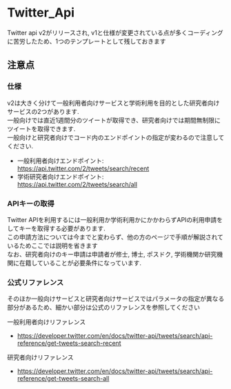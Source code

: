 # Twitter_Api

Twitter api v2がリリースされ, v1と仕様が変更されている点が多くコーディングに苦労したため、1つのテンプレートとして残しておきます

## 注意点

### 仕様
v2は大きく分けて一般利用者向けサービスと学術利用を目的とした研究者向けサービスの2つがあります.<br>
一般向けでは直近1週間分のツイートが取得でき、研究者向けでは期間無制限にツイートを取得できます.<br>
一般向けと研究者向けでコード内のエンドポイントの指定が変わるので注意してください.

- 一般利用者向けエンドポイント: https://api.twitter.com/2/tweets/search/recent
- 学術研究者向けエンドポイント: https://api.twitter.com/2/tweets/search/all

### APIキーの取得
Twitter APIを利用するには一般利用か学術利用かにかかわらずAPIの利用申請をしてキーを取得する必要があります.<br>
この申請方法については今までと変わらず、他の方のページで手順が解説されているためここでは説明を省きます<br>
なお、研究者向けのキー申請は申請者が修士, 博士, ポスドク, 学術機関か研究機関に在籍していることが必要条件になっています.

### 公式リファレンス
そのほか一般向けサービスと研究者向けサービスではパラメータの指定が異なる部分があるため、細かい部分は公式のリファレンスを参照してください<br>

一般利用者向けリファレンス<br>
- https://developer.twitter.com/en/docs/twitter-api/tweets/search/api-reference/get-tweets-search-recent <br>


研究者向けリファレンス<br>
- https://developer.twitter.com/en/docs/twitter-api/tweets/search/api-reference/get-tweets-search-all
